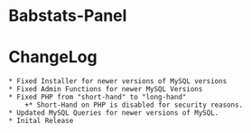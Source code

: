 # Babstats-Panel


# ChangeLog
	* Fixed Installer for newer versions of MySQL versions
	* Fixed Admin Functions for newer MySQL Versions
	* Fixed PHP from "short-hand" to "long-hand"
		+* Short-Hand on PHP is disabled for security reasons.
	* Updated MySQL Queries for newer versions of MySQL.
	* Inital Release